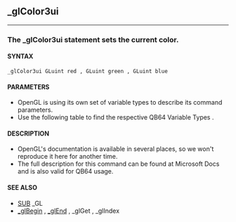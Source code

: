 ## _glColor3ui
---

### The _glColor3ui statement sets the current color.

#### SYNTAX

`_glColor3ui GLuint red , GLuint green , GLuint blue`

#### PARAMETERS
* OpenGL is using its own set of variable types to describe its command parameters.
* Use the following table to find the respective QB64 Variable Types .


#### DESCRIPTION
* OpenGL's documentation is available in several places, so we won't reproduce it here for another time.
* The full description for this command can be found at Microsoft Docs and is also valid for QB64 usage.


#### SEE ALSO
* [SUB](./SUB.md) _GL
* [_glBegin](./_glBegin.md) , [_glEnd](./_glEnd.md) , _glGet , _glIndex
